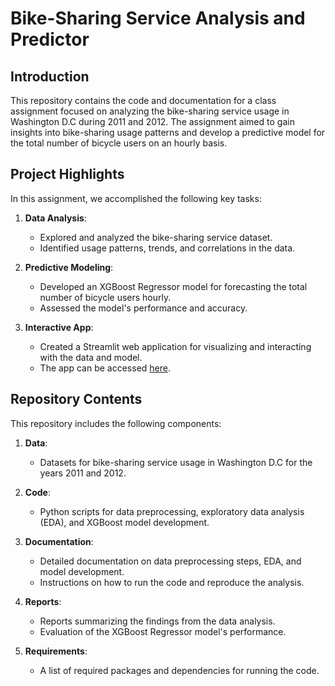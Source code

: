 # Bike-Sharing Service Analysis and Predictor

## Introduction

This repository contains the code and documentation for a class assignment focused on analyzing the bike-sharing service usage in Washington D.C during 2011 and 2012. The assignment aimed to gain insights into bike-sharing usage patterns and develop a predictive model for the total number of bicycle users on an hourly basis.

## Project Highlights

In this assignment, we accomplished the following key tasks:

1. **Data Analysis**:
   - Explored and analyzed the bike-sharing service dataset.
   - Identified usage patterns, trends, and correlations in the data.

2. **Predictive Modeling**:
   - Developed an XGBoost Regressor model for forecasting the total number of bicycle users hourly.
   - Assessed the model's performance and accuracy.

3. **Interactive App**:
   - Created a Streamlit web application for visualizing and interacting with the data and model.
   - The app can be accessed [here](https://python-project-je7hwgegklgqctegfrx3in.streamlit.app/).

## Repository Contents

This repository includes the following components:

1. **Data**: 
   - Datasets for bike-sharing service usage in Washington D.C for the years 2011 and 2012.

2. **Code**:
   - Python scripts for data preprocessing, exploratory data analysis (EDA), and XGBoost model development.

3. **Documentation**:
   - Detailed documentation on data preprocessing steps, EDA, and model development.
   - Instructions on how to run the code and reproduce the analysis.

4. **Reports**:
   - Reports summarizing the findings from the data analysis.
   - Evaluation of the XGBoost Regressor model's performance.

5. **Requirements**:
   - A list of required packages and dependencies for running the code.

